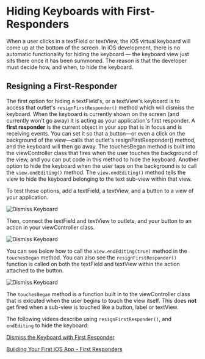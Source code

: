 # Hiding Keyboards with First-Responders

When a user clicks in a textField or textView, the iOS virtual keyboard will come up at the bottom of the screen.  In iOS development, there is no automatic functionality for hiding the keyboard — the keyboard view just sits there once it has been summoned.  The reason is that the developer must decide how, and when, to hide the keyboard.

## Resigning a First-Responder

The first option for hiding a textField's, or a textView's keyboard is to access that outlet's ``resignFirstResponder()`` method which will dismiss the keyboard.  When the keyboard is currently shown on the screen (and currently won't go away) it is acting as your application's first responder.  A **first responder** is the current object in your app that is in focus and is receiving events.  You can set it so that a button—or even a click on the background of the view—calls that outlet's resignFirstResponder() method, and the keyboard will then go away.  The touchesBegan method is built into the viewController class that fires when the user touches the background of the view, and you can put code in this method to hide the keyboard.
Another option to hide the keyboard when the user taps on the background is to call the ``view.endEditing()`` method.  The ``view.endEditing()`` method tells the view to hide the keyboard belonging to the text sub-view within that view.  

To test these options, add a textField, a textView, and a button to a view of your application.

![Dismiss Keyboard](/F2020/assets/img/KeyResponder_1.png)

Then, connect the textField and textView to outlets, and your button to an action in your viewController class.

![Dismiss Keyboard](/F2020/assets/img/KeyResponder_2.png)

You can see below how to call the ``view.endEditing(true)`` method in the ``touchesBegan`` method.  You can also see the ``resignFirstResponder()`` function is called on both the textField and textView within the action attached to the button.

![Dismiss Keyboard](/F2020/assets/img/KeyResponder_3.png)

The ``touchesBegan`` method is a function built in to the viewController class that is exicuted when the user begins to touch the view itself.  This does **not** get fired when a sub-view is touched like a button, label or textView.

The following videos describe using ``resignFirstResponder()``, and ``endEditing`` to hide the keyboard:

[Dismiss the Keyboard with First Responder <Badge text="Lynda"/>](https://www.linkedin.com/learning/ios-12-development-essential-training-1-fundamentals-ui-and-architecture/first-responders?u=2199673)

[Building Your First iOS App - First Responders <Badge text="Lynda"/>](https://www.linkedin.com/learning/building-your-first-ios-app/first-responders?u=2199673)
